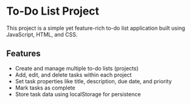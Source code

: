 # To-Do List Project

This project is a simple yet feature-rich to-do list application built using JavaScript, HTML, and CSS.

## Features

- Create and manage multiple to-do lists (projects)
- Add, edit, and delete tasks within each project
- Set task properties like title, description, due date, and priority
- Mark tasks as complete
- Store task data using localStorage for persistence
